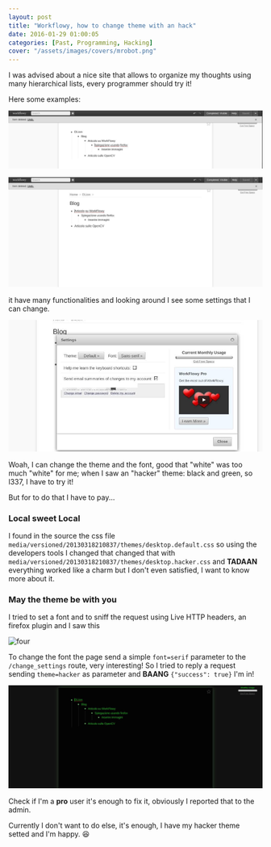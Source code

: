 ```yaml
---
layout: post
title: "Workflowy, how to change theme with an hack"
date: 2016-01-29 01:00:05
categories: [Past, Programming, Hacking]
cover: "/assets/images/covers/mrobot.png"
---
```


I was advised about a nice site that allows to organize my thoughts using many hierarchical lists, every programmer should try it!

Here some examples:

![one](/assets/images/posts/workflowy1.jpg)

![two](/assets/images/posts/workflowy2.jpg)

it have many functionalities and looking around I see some settings that I can change.

![three](/assets/images/posts/workflowy3.jpg)

Woah, I can change the theme and the font, good that "white" was too much "white" for me; when I saw an "hacker" theme: black and green, so l337, I have to try it!

But for to do that I have to pay...

### Local sweet Local

I found in the source the css file `media/versioned/20130318210837/themes/desktop.default.css` so using the developers tools I changed that changed that with `media/versioned/20130318210837/themes/desktop.hacker.css` and **TADAAN** everything worked like a charm but I don't even satisfied, I want to know more about it.

### May the theme be with you

I tried to set a font and to sniff the request using Live HTTP headers, an firefox plugin and I saw this

![four](/asssets/images/posts/workflowy4.jpg)

To change the font the page send a simple `font=serif` parameter to the `/change_settings` route, very interesting! So I tried to reply a request sending `theme=hacker` as parameter and **BAANG** `{"success": true}` I'm in!

![five](/assets/images/posts/workflowy5.jpg)

Check if I'm a **pro** user it's enough to fix it, obviously I reported that to the admin.

Currently I don't want to do else, it's enough, I have my hacker theme setted and I'm happy. :satisfied:
